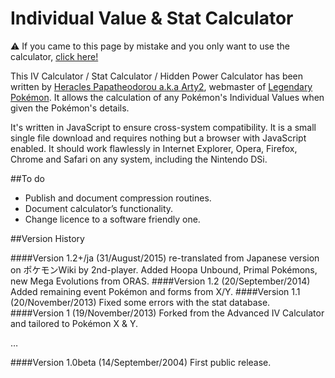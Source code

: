 Individual Value & Stat Calculator
===================================

:warning: If you came to this page by mistake and you only want to use the calculator, [click here!](http://www.legendarypokemon.net/ivcalcxy.html)

This IV Calculator / Stat Calculator / Hidden Power Calculator has been written by [Heracles Papatheodorou a.k.a Arty2](http://www.twitter.com/Arty2), webmaster of [Legendary Pokémon](http://www.legendarypokemon.net/). It allows the calculation of any Pokémon's Individual Values when given the Pokémon's details.

It's written in JavaScript to ensure cross-system compatibility. It is a small single file download and requires nothing but a browser with JavaScript enabled. It should work flawlessly in Internet Explorer, Opera, Firefox, Chrome and Safari on any system, including the Nintendo DSi.

##To do

* Publish and document compression routines.
* Document calculator’s functionality.
* Change licence to a software friendly one.

##Version History

####Version 1.2+/ja (31/August/2015)
    re-translated from Japanese version on ポケモンWiki by 2nd-player.
    Added Hoopa Unbound, Primal Pokémons, new Mega Evolutions from ORAS.
####Version 1.2 (20/September/2014)
    Added remaining event Pokémon and forms from X/Y.
####Version 1.1 (20/November/2013)
    Fixed some errors with the stat database.
####Version 1 (19/November/2013)
    Forked from the Advanced IV Calculator and tailored to Pokémon X & Y.

…

####Version 1.0beta (14/September/2004)
	First public release. 
